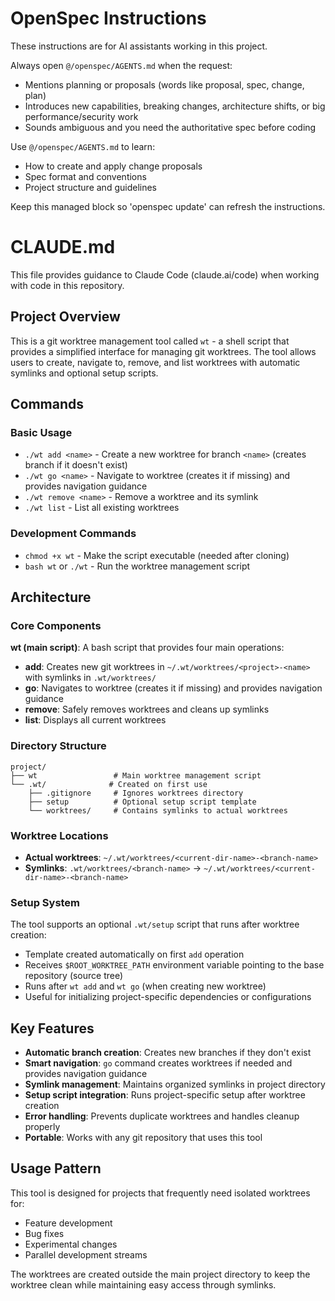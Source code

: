 <!-- OPENSPEC: START -->

# OpenSpec Instructions

These instructions are for AI assistants working in this project.

Always open `@/openspec/AGENTS.md` when the request:
- Mentions planning or proposals (words like proposal, spec, change, plan)
- Introduces new capabilities, breaking changes, architecture shifts, or big performance/security work
- Sounds ambiguous and you need the authoritative spec before coding

Use `@/openspec/AGENTS.md` to learn:
- How to create and apply change proposals
- Spec format and conventions
- Project structure and guidelines

Keep this managed block so 'openspec update' can refresh the instructions.

<!-- OPENSPEC: END -->

# CLAUDE.md

This file provides guidance to Claude Code (claude.ai/code) when working with code in this repository.

## Project Overview

This is a git worktree management tool called `wt` - a shell script that provides a simplified interface for managing git worktrees. The tool allows users to create, navigate to, remove, and list worktrees with automatic symlinks and optional setup scripts.

## Commands

### Basic Usage

- `./wt add <name>` - Create a new worktree for branch `<name>` (creates branch if it doesn't exist)
- `./wt go <name>` - Navigate to worktree (creates it if missing) and provides navigation guidance
- `./wt remove <name>` - Remove a worktree and its symlink
- `./wt list` - List all existing worktrees

### Development Commands

- `chmod +x wt` - Make the script executable (needed after cloning)
- `bash wt` or `./wt` - Run the worktree management script

## Architecture

### Core Components

**wt (main script)**: A bash script that provides four main operations:
- **add**: Creates new git worktrees in `~/.wt/worktrees/<project>-<name>` with symlinks in `.wt/worktrees/`
- **go**: Navigates to worktree (creates it if missing) and provides navigation guidance
- **remove**: Safely removes worktrees and cleans up symlinks
- **list**: Displays all current worktrees

### Directory Structure

```
project/
├── wt                 # Main worktree management script
└── .wt/              # Created on first use
    ├── .gitignore     # Ignores worktrees directory
    ├── setup          # Optional setup script template
    └── worktrees/     # Contains symlinks to actual worktrees
```

### Worktree Locations

- **Actual worktrees**: `~/.wt/worktrees/<current-dir-name>-<branch-name>`
- **Symlinks**: `.wt/worktrees/<branch-name>` → `~/.wt/worktrees/<current-dir-name>-<branch-name>`

### Setup System

The tool supports an optional `.wt/setup` script that runs after worktree creation:
- Template created automatically on first `add` operation
- Receives `$ROOT_WORKTREE_PATH` environment variable pointing to the base repository (source tree)
- Runs after `wt add` and `wt go` (when creating new worktree)
- Useful for initializing project-specific dependencies or configurations

## Key Features

- **Automatic branch creation**: Creates new branches if they don't exist
- **Smart navigation**: `go` command creates worktrees if needed and provides navigation guidance
- **Symlink management**: Maintains organized symlinks in project directory
- **Setup script integration**: Runs project-specific setup after worktree creation
- **Error handling**: Prevents duplicate worktrees and handles cleanup properly
- **Portable**: Works with any git repository that uses this tool

## Usage Pattern

This tool is designed for projects that frequently need isolated worktrees for:
- Feature development
- Bug fixes
- Experimental changes
- Parallel development streams

The worktrees are created outside the main project directory to keep the worktree clean while maintaining easy access through symlinks.
